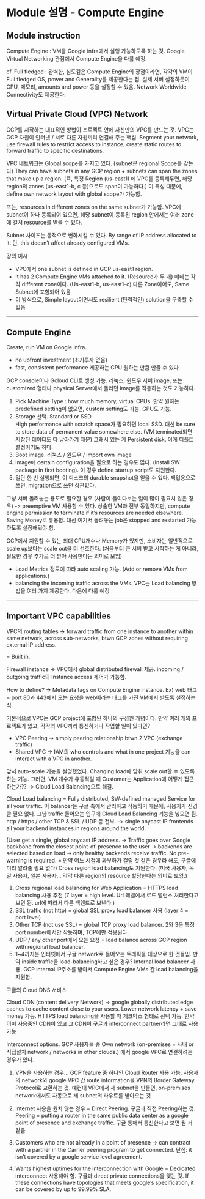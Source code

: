 # Module 설명 - Compute Engine

## Module instruction
Compute Engine : VM을 Google infra에서 실행 가능하도록 하는 것. Google Virtual Networking 관점에서 Compute Engine을 다룰 예정.

cf. Full fledged : 완벽한, 심도깊은
Compute Engine의 장점이라면, 각각의 VM이 Full fledged OS, power and Generality를 제공한다는 점. 실제 서버 설정하듯이 CPU, 메모리, amounts and power 등을 설정할 수 있음. Network Worldwide Connectivity도 제공한다.

## Virtual Private Cloud (VPC) Network
GCP를 시작하는 대표적인 방법이 프로젝트 안에 자신만의 VPC를 만드는 것.
VPC는 GCP 자원이 인터넷 / 서로 다른 자원끼리 연결해 주는 핵심.  Segment your network, use firewall rules to restrict access to instance, create static routes to forward traffic to specific destinations.

VPC 네트워크는 Global scope를 가지고 있다.  (subnet은 regional Scope를 갖는다)
They can have subnets in any GCP region + subnets can span the zones that make up a region. (즉, 특정 Region (us-east1) 에 VPC를 등록해두면, 해당 region의 zones (us-east1-b, c 등)으로도 span이 가능하다.) 이 특성 때문에, define own network layout with global scope가 가능함.

또는, resources in different zones on the same subnet가 가능함. VPC에  subnet이 하나 등록되어 있으면, 해당 subnet이 등록된 region 안에서는 여러 zone에 걸쳐 resource를 받을 수 있다.

Subnet 사이즈는 동적으로 변화시킬 수 있다. By range of IP address allocated to it. 단, this doesn’t affect already configured VMs.

강의 예시
- VPC에서 one subnet is defined in GCP us-east1 region.
- It has 2 Compute Engine VMs attached to it. (Resource가 두 개) 얘네는 각각 different zone이다. (Us-east1-b, us-east1-c)  다른 Zone이어도, Same Subnet에 포함되어 있음
- 이 방식으로, Simple layout이면서도 resilient (탄력적인) solution을 구축할 수 있음

---
## Compute Engine
Create, run VM on Google infra.
- no upfront investment (초기투자 없음)
- fast, consistent performance 제공하는 CPU 원하는 만큼 만들 수 있다.

GCP console이나 Gcloud CLI로 생성 가능. 리눅스, 윈도우 서버 image, 또는 customized 형태나 physical Server에서 돌리던 image를 적용하는 것도 가능하다.

1. Pick Machine Type : how much memory, virtual CPUs.
만약 원하는 predefined setting이 없으면, custom setting도 가능. GPU도 가능.
2. Storage 선택. Standard or SSD.  
High performance with scratch space가 필요하면 local SSD. 대신 be sure to store data of permanent value somewhere else. (VM terminated되면 저장된 데이터도 다 날아가기 때문)
그래서 있는 게 Persistent disk. 이게 디폴트 설정이기도 하다.
3. Boot image. 리눅스 / 윈도우 / import own image
4. image에 certain configuration을 필요로 하는 경우도 많다. (Install SW package in first booting). 이 경우 define startup script도 지원한다.
5. 일단 한 번 실행되면, 이 디스크의 durable snapshot을 얻을 수 있다. 백업용으로 쓰던, migration으로 쓰던 상관없다.

그냥 서버 돌려놓는 용도로 필요한 경우 (사람이 들여다보는 일이 많이 필요치 않은 경우) -> preemptive VM 사용할 수 있다. 상술한 VM과 전부 동일하지만, compute engine permission to terminate if it’s resources are needed elsewhere. 
Saving Money로 유용함. 대신 여기서 돌려놓는 job은 stopped and restarted 가능하도록 설정해둬야 함.

GCP에서 지원할 수 있는 최대 CPU개수나 Memory가 있지만, 소비자는 일반적으로 scale up보다는 scale out을 더 선호한다. (처음부터 큰 서버 받고 시작하는 게 아니라, 필요한 경우 추가로 더 받아 사용한다는 의미로 보임)
* Load Metrics 정도에 따라 auto scaling 가능. (Add or remove VMs from applications.)
* balancing the incoming traffic across the VMs. VPC는 Load balancing 방법을 여러 가지 제공한다. 다음에 다룰 예정

---
## Important VPC capabilities

VPC의 routing tables -> forward traffic from one instance to another within same network, across sub-networks, btwn GCP zones without requiring external IP address.

= Built in.

Firewall instance -> VPC에서 global distributed firewall 제공. incoming / outgoing traffic의 Instance access 제어가 가능함.

How to define? -> Metadata tags on Compute Engine instance. Ex) web 태그 = port 80과 443에서 오는 요청을 web이라는 태그를 가진 VM에서 받도록 설정하는 식.

기본적으로 VPC는 GCP project에 포함된 하나의 구성원 개념이다. 만약 여러 개의 프로젝트가 있고, 각각의 VPC끼리 통신하거나 작업할 일이 있다면?
* VPC Peering -> simply peering relationship btwn 2 VPC (exchange traffic)
* Shared VPC -> IAM의 who controls and what in one project 기능을 can interact with a VPC in another.

앞서 auto-scale 기능을 설명했었다. Changing load에 맞춰 scale out할 수 있도록 하는 기능. 그러면, VM 개수가 유동적일 때 Customer는 Application에 어떻게 접근하는가?? -> Cloud Load Balancing으로 해결.

Cloud Load balancing = Fully distributed, SW-defined managed Service for all your traffic. 이 balancer는 구글 측에서 관리하고 작동하기 때문에, 사용자가 신경쓸 필요 없다. 그냥 traffic 들어오는 입구에 Cloud Load Balancing 기능을 넣으면 됨. http / https / other TCP & SSL / UDP 등 전부.
-> single anycast IP frontends all your backend instances in regions around the world.

(User get a single, global anycast IP address. -> Traffic goes over Google backbone from the closest point-of-presence to the user -> backends are selected based on load -> only healthy backends receive traffic. No pre-warning is required.  = 만약 어느 시점에 과부하가 걸릴 것 같은 경우라 해도, 구글에 미리 알려줄 필요 없다)
Cross region load balancing도 지원한다. (미국 사용자, 독일 사용자, 일본 사용자... 각각 다른 region의 resource 할당한다는 의미로 보임.)

1. Cross regional load balancing for Web Application = HTTPS load balancing 사용 추천 (7 layer = high level. Url 레벨에서 로드 밸런스 처리한다고 보면 됨. url에 따라서 다른 백엔드로 보낸다.)
2. SSL traffic (not http) = global SSL proxy load balancer 사용 (layer 4 = port level)
3. Other TCP (not use SSL) = global TCP proxy load balancer.
2와 3은 특정 port number에서만 작동하며, TCP에만 적용된다.
4. UDP / any other port에서 오는 요청 = load balance across GCP region with regional load balancer. 
5. 1~4까지는 인터넷에서 구글 network로 들어오는 트래픽을 대상으로 한 것들임. 만약 inside traffic을 load-balancing하고 싶은 경우? Internal load balancer 사용. GCP internal IP주소를 받아서 Compute Engine VMs 간 load balancing을 지원함.



구글의 Cloud DNS 서비스

Cloud CDN (content delivery Network) -> google globally distributed edge caches to cache content close to your users. 
Lower network latency + save money 가능.
HTTPS load balancing을 사용할 때 체크박스 형태로 선택 가능. 만약 이미 사용중인 CDN이 있고 그 CDN이 구글과 interconnect partner라면 그대로 사용 가능

Interconnect options.
GCP 사용자들 중 Own network (on-premises = 사내 or 직접설치 network / networks in other clouds.) 에서 google VPC로 연결하려는 경우가 있다.

1. VPN을 사용하는 경우… GCP feature 중 하나인 Cloud Router 사용 가능. 사용자의 network와 google VPC 간 route information을 VPN의 Border Gateway Protocol로 교환하는 것. 예컨대 VPC에서 새 subnet을 만들면, on-premises network에서도 자동으로 새 subnet의 라우트를 받아오는 것


2. Internet 사용을 원치 않는 경우 = Direct Peering. 구글과 직접 Peering하는 것. Peering = putting a router in the same public data center as a google point of presence and exchange traffic. 구글 통해서 통신한다고 보면 될 거 같음. 

3. Customers who are not already in a point of presence -> can contract with a partner in the Carrier peering program to get connected. 단점: it isn’t covered by a google service level agreement. 

4. Wants highest uptimes for the interconnection with Google = Dedicated interconnect 사용해야 함. 구글과 direct private connections을 맺는 것. If these connections have topologies that meets google’s specification, it can be covered by up to 99.99% SLA.



